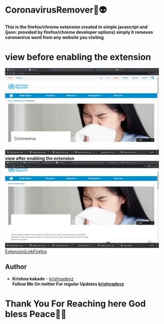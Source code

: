 # CoronavirusRemover👾👽
<b>This is the firefox/chrome extension created in simple javascript and (json: provided by firefox/chrome developer options) simply it removes coronavirus word from any website you visiting</b>

# view before enabling the extension
<img src="https://github.com/krishnadevz/CoronavirusRemover/blob/master/Annotation%202020-02-09%20101503.png" alt="before">
<br>
<b> view after enabling the extension</b>
<img src="https://github.com/krishnadevz/CoronavirusRemover/blob/master/Annotation%202020-02-09%20081720.png" alt="after">
    <br>
                                                                                                                           <a href="https://addons.mozilla.org/en-US/firefox/addon/coronavirus-remover/" >ExtensionLinkFirefox</a>         
                                                                                                                       
 ## Author
* **Krishna kakade**  - [krishnadevz](https://github.com/krishnadevz)
<b><br>Follow Me On twitter For regular Updates 
<a href="https://twitter.com/krishnadevz">krishnadevz</a>


# Thank You For Reaching here God bless Peace👋🙏
